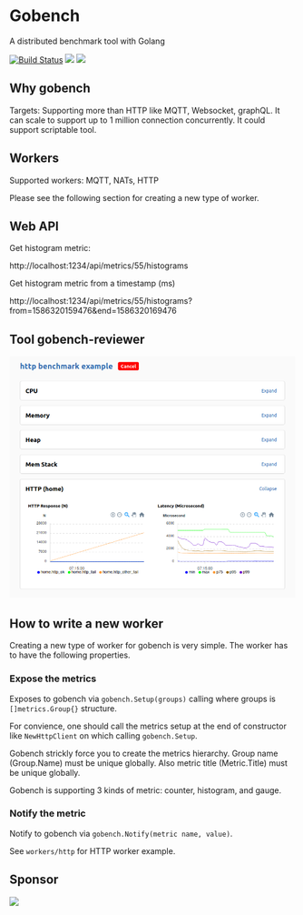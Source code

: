 # Gobench

A distributed benchmark tool with Golang

[![Build Status](https://github.com/gobench-io/gobench/workflows/build/badge.svg)](https://github.com/gobench-io/gobench/actions)
![](https://img.shields.io/badge/license-MIT-blue.svg)
![](https://img.shields.io/badge/status-unstable-red.svg)

## Why gobench

Targets: Supporting more than HTTP like MQTT, Websocket, graphQL. It can scale to support up to 1 million connection concurrently. It could support scriptable tool.

## Workers

Supported workers: MQTT, NATs, HTTP

Please see the following section for creating a new type of worker.

## Web API

Get histogram metric:

http://localhost:1234/api/metrics/55/histograms

Get histogram metric from a timestamp (ms)

http://localhost:1234/api/metrics/55/histograms?from=1586320159476&end=1586320169476

## Tool gobench-reviewer

![gobench_viewer screenshoot](https://github.com/gobench-io/gobench/blob/master/docs/images/gobench_viewer.png)

## How to write a new worker

Creating a new type of worker for gobench is very simple. The worker has to have the following properties.

### Expose the metrics

Exposes to gobench via `gobench.Setup(groups)` calling where groups is `[]metrics.Group{}` structure.

For convience, one should call the metrics setup at the end of constructor like `NewHttpClient` on which calling `gobench.Setup`.

Gobench strickly force you to create the metrics hierarchy. Group name (Group.Name) must be unique globally. Also metric title (Metric.Title) must be unique globally.

Gobench is supporting 3 kinds of metric: counter, histogram, and gauge.

### Notify the metric

Notify to gobench via `gobench.Notify(metric name, value)`.

See `workers/http` for HTTP worker example.

## Sponsor

<a href="http://veriksystems.com"><img src="https://verik-static.s3-us-west-2.amazonaws.com/logo/verik_logo.svg"></a>